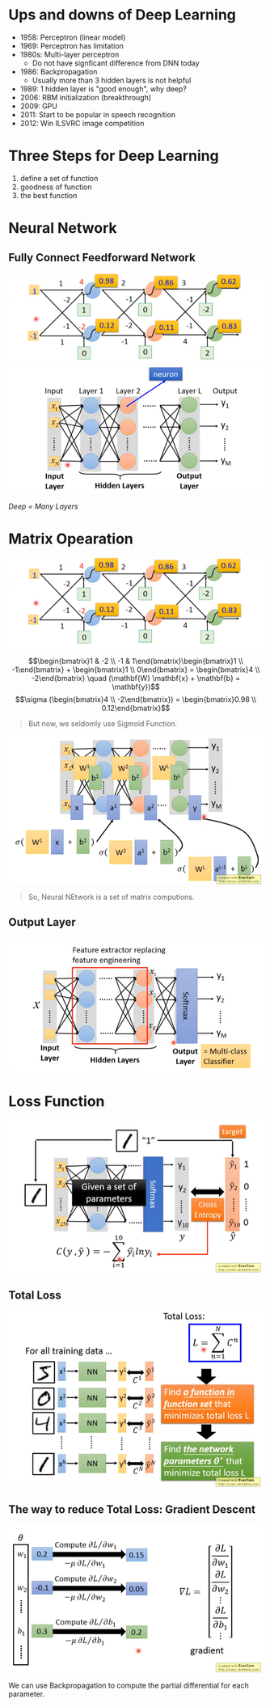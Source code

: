 
# Ups and downs of Deep Learning
- 1958: Perceptron (linear model)
- 1969: Perceptron has limitation
- 1980s: Multi-layer perceptron
	- Do not have signficant difference from DNN today
- 1986: Backpropagation
	- Usually more than 3 hidden layers is not helpful
- 1989: 1 hidden layer is "good enough", why deep?
- 2006: RBM initialization (breakthrough)
- 2009: GPU
- 2011: Start to be popular in speech recognition
- 2012: Win ILSVRC image competition

# Three Steps for Deep Learning

1. define a set of function
2. goodness of function
3. the best function

# Neural Network

## Fully Connect Feedforward Network

![FullyConnectFeedforwardNetwork.png](../assets/FullyConnectFeedforwardNetwork.png)
![FullyConnectFeedforwardNetwork2.png](../assets/FullyConnectFeedforwardNetwork2.png)

*Deep = Many Layers*

# Matrix Opearation
![FullyConnectFeedforwardNetwork.png](../assets/FullyConnectFeedforwardNetwork.png)

$$\begin{bmatrix}1 & -2 \\ -1 & 1\end{bmatrix}\begin{bmatrix}1 \\ -1\end{bmatrix} + \begin{bmatrix}1 \\ 0\end{bmatrix} = \begin{bmatrix}4 \\ -2\end{bmatrix} \quad (\mathbf{W} \mathbf{x} + \mathbf{b} = \mathbf{y})$$
$$\sigma (\begin{bmatrix}4 \\ -2\end{bmatrix}) = \begin{bmatrix}0.98 \\ 0.12\end{bmatrix}$$

> But now, we seldomly use Sigmoid Function.

![NeuralNetwork.png](../assets/NeuralNetwork.png)

> So, Neural NEtwork is a set of matrix computions.

## Output Layer

![OutputLayer.png](../assets/OutputLayer.png)

# Loss Function

![LossForExample.png](../assets/LossForExample.png)

## Total Loss

![TotalLoss.png](../assets/TotalLoss.png)

## The way to reduce Total Loss: Gradient Descent

![GradientDescent5.png](../assets/GradientDescent5.png)

We can use Backpropagation to compute the partial differential for each parameter.